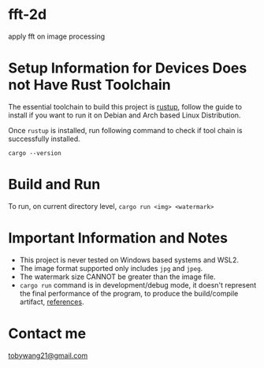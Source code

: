# fft-2d
apply fft on image processing

Setup Information for Devices Does not Have Rust Toolchain
==========================================================
The essential toolchain to build this project is [rustup](https://rustup.rs/), follow the guide to install if you want to run it on Debian and Arch based Linux Distribution.

Once `rustup` is installed, run following command to check if tool chain is successfully installed.

`cargo --version`


Build and Run
==============
To run, on current directory level,
`cargo run <img> <watermark>`


Important Information and Notes
===============================
- This project is never tested on Windows based systems and WSL2.
- The image format supported only includes `jpg` and `jpeg`.
- The watermark size CANNOT be greater than the image file.
- `cargo run` command is in development/debug mode, it doesn't represent the final performance of the program, to produce the build/compile artifact, [references](doc.rust-lang.org/cargo/commands/cargo-build.html).

Contact me
==========
tobywang21@gmail.com
